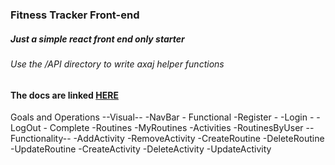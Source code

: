 ### Fitness Tracker Front-end

##### Just a simple react front end only starter

###### Use the /API directory to write axaj helper functions

#### The docs are linked [HERE](http://fitnesstrac-kr.herokuapp.com/docs/)

Goals and Operations
--Visual--
-NavBar - Functional
-Register -
-Login -
-LogOut - Complete
-Routines
-MyRoutines
-Activities
-RoutinesByUser
--Functionality--
-AddActivity
-RemoveActivity
-CreateRoutine
-DeleteRoutine
-UpdateRoutine
-CreateActivity
-DeleteActivity
-UpdateActivity
